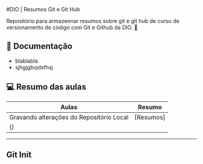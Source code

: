 #DIO | Resumos Git e Git Hub

Repositório para armazeenar resumos sobre git e git hub de curso de versionamento de código com Git e Github da DIO.
💖

## 📃 Documentação 
- blablabla 
- sjhgjgbvjdsfhsj

## 💻 Resumo das aulas 

| Aulas | Resumo |
| ------|---------|
| Gravando alterações do Repositório Local | [Resumos]
() |

---
Git Init 
---
